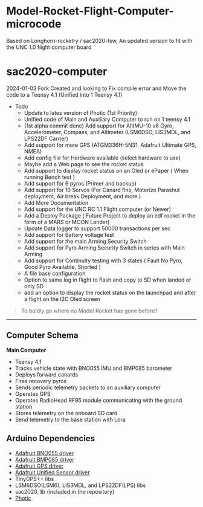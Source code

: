 # Model-Rocket-Flight-Computer-microcode
Based on Longhorn-rocketry / sac2020-fsw, An updated version to fit with the UNC 1.0 flight computer board

# sac2020-computer

2024-01-03 Fork Created and looking to Fix compile error and Move the code to a Teensy 4.1 (Unified into 1 Teensy 4.1)
- Todo
  - Update to lates version of Photic (1st Priority)
  - Unified code of Main and Auxiliary Computer to run on 1 teensy 4.1
  - (1st alpha commit done) Add support for AltIMU-10 v6 Gyro, Accelerometer, Compass, and Altimeter (LSM6DSO, LIS3MDL, and LPS22DF Carrier)
  - Add support for more GPS (ATGM336H-5N31, Adafruit Ultimate GPS, NMEA)
  - Add config file for Hardware available (select hardware to use)
  - Maybe add a Web page to see the rocket status
  - Add support to display rocket status on an Oled or ePaper ( When running Bench test )
  - Add support for 6 pyros (Primer and backup)
  - Add support for 10 Servos (For Canard fins, Moterize Parashut deployment, Air break Deployment, and more.)
  - Add More Documentation
  - Add support for the UNC RC 1.1 Flight computer (or Newer)
  - Add a Deploy Package ( Future Project to deploy an edf rocket in the form of a MARS or MOON Lander)
  - Update Data logger to support 50000 transactions per sec
  - Add support for Battery voltage test
  - Add support for the main Arming Security Switch
  - Add support for Pyro Arming Security Switch in series with Main Arming
  - Add support for Continuity testing with 3 states ( Fault No Pyro, Good Pyro Available, Shorted )
  - A file base configuration
  - Option to same log in flight to flash and copy to SD  when landed or only SD
  - add an option to display the rocket status on the launchpad and after a flight on the I2C Oled screen 

> To boldly go where no Model Rocket has gone before?

---

## Computer Schema

**Main Computer**

* Teensy 4.1
* Tracks vehicle state with BNO055 IMU and BMP085 barometer
* Deploys forward canards
* Fires recovery pyros
* Sends periodic telemetry packets to an auxiliary computer
* Operates GPS
* Operates RadioHead RF95 module communicating with the ground station
* Stores telemetry on the onboard SD card
* Send telemetry to the base station with Lora
  

## Arduino Dependencies

* [Adafruit BNO055 driver](https://github.com/adafruit/Adafruit_BNO055)
* [Adafruit BMP085 driver](https://github.com/adafruit/Adafruit-BMP085-Library)
* [Adafruit GPS driver](https://github.com/adafruit/Adafruit_GPS)
* [Adafruit Unified Sensor driver](https://github.com/adafruit/Adafruit_Sensor)
* TinyGPS++ libs
* LSM6DSO(LSM6), LIS3MDL, and LPS22DF(LPS) libs
* sac2020_lib (included in the repository)
* [Photic](https://github.com/longhorn-rocketry/photic)

